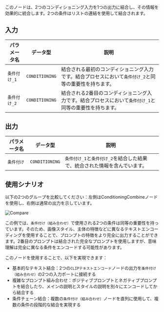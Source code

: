 このノードは、2つのコンディショニング入力を1つの出力に結合し、その情報を効果的に統合します。2つの条件はリストの連結を使用して結合されます。

## 入力

| パラメータ名          | データ型           | 説明 |
|----------------------|--------------------|-------------|
| `条件付け_1`         | `CONDITIONING`     | 結合される最初のコンディショニング入力です。結合プロセスにおいて`条件付け_2`と同等の重要性を持ちます。 |
| `条件付け_2`         | `CONDITIONING`     | 結合される2番目のコンディショニング入力です。結合プロセスにおいて`条件付け_1`と同等の重要性を持ちます。 |

## 出力

| パラメータ名          | データ型           | 説明 |
|----------------------|--------------------|-------------|
| `条件付け`           | `CONDITIONING`     | `条件付け_1`と`条件付け_2`を結合した結果で、統合された情報を含んでいます。 |

## 使用シナリオ

以下の2つのグループを比較してください：左側はConditioningCombineノードを使用し、右側は通常の出力を示しています。

![Compare](./asset/compare.jpg)

この例では、`条件付け（組み合わせ）`で使用される2つの条件は同等の重要性を持っています。そのため、画像スタイル、主体の特徴などに異なるテキストエンコーディングを使用することで、プロンプトの特徴をより完全に出力することができます。2番目のプロンプトは結合された完全なプロンプトを使用しますが、意味理解は完全に異なる条件をエンコードする可能性があります。

このノードを使用することで、以下を実現できます：

- 基本的なテキスト結合：2つの`CLIPテキストエンコード`ノードの出力を`条件付け（組み合わせ）`の2つの入力ポートに接続する
- 複雑なプロンプト組み合わせ：ポジティブプロンプトとネガティブプロンプトを結合したり、メインの説明とスタイルの説明を別々にエンコードしてから結合する
- 条件チェーン結合：複数の`条件付け（組み合わせ）`ノードを直列に使用して、複数の条件の段階的な結合を実現する
